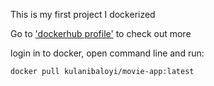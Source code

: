 This is my first project I dockerized

Go to ['dockerhub profile']("https://hub.docker.com/repository/docker/kulanibaloyi/movie-app/general") to check out more

login in to docker, open command line and run:
```
docker pull kulanibaloyi/movie-app:latest
```


